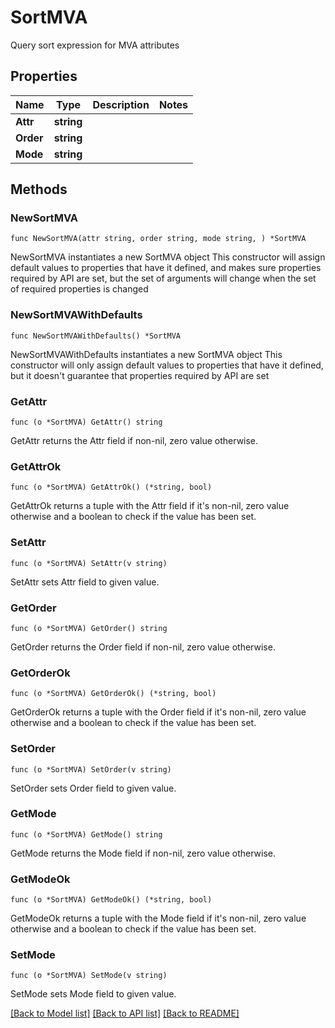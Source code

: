 # SortMVA

Query sort expression for MVA attributes

## Properties

Name | Type | Description | Notes
------------ | ------------- | ------------- | -------------
**Attr** | **string** |  | 
**Order** | **string** |  | 
**Mode** | **string** |  | 

## Methods

### NewSortMVA

`func NewSortMVA(attr string, order string, mode string, ) *SortMVA`

NewSortMVA instantiates a new SortMVA object
This constructor will assign default values to properties that have it defined,
and makes sure properties required by API are set, but the set of arguments
will change when the set of required properties is changed

### NewSortMVAWithDefaults

`func NewSortMVAWithDefaults() *SortMVA`

NewSortMVAWithDefaults instantiates a new SortMVA object
This constructor will only assign default values to properties that have it defined,
but it doesn't guarantee that properties required by API are set

### GetAttr

`func (o *SortMVA) GetAttr() string`

GetAttr returns the Attr field if non-nil, zero value otherwise.

### GetAttrOk

`func (o *SortMVA) GetAttrOk() (*string, bool)`

GetAttrOk returns a tuple with the Attr field if it's non-nil, zero value otherwise
and a boolean to check if the value has been set.

### SetAttr

`func (o *SortMVA) SetAttr(v string)`

SetAttr sets Attr field to given value.


### GetOrder

`func (o *SortMVA) GetOrder() string`

GetOrder returns the Order field if non-nil, zero value otherwise.

### GetOrderOk

`func (o *SortMVA) GetOrderOk() (*string, bool)`

GetOrderOk returns a tuple with the Order field if it's non-nil, zero value otherwise
and a boolean to check if the value has been set.

### SetOrder

`func (o *SortMVA) SetOrder(v string)`

SetOrder sets Order field to given value.


### GetMode

`func (o *SortMVA) GetMode() string`

GetMode returns the Mode field if non-nil, zero value otherwise.

### GetModeOk

`func (o *SortMVA) GetModeOk() (*string, bool)`

GetModeOk returns a tuple with the Mode field if it's non-nil, zero value otherwise
and a boolean to check if the value has been set.

### SetMode

`func (o *SortMVA) SetMode(v string)`

SetMode sets Mode field to given value.



[[Back to Model list]](../README.md#documentation-for-models) [[Back to API list]](../README.md#documentation-for-api-endpoints) [[Back to README]](../README.md)



